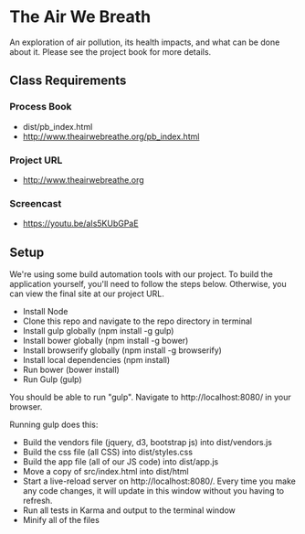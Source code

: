 # The Air We Breath
An exploration of air pollution, its health impacts, and what can be done about it. Please see the project book for more details.

## Class Requirements

### Process Book
- dist/pb_index.html
- http://www.theairwebreathe.org/pb_index.html

### Project URL
- http://www.theairwebreathe.org

### Screencast
- https://youtu.be/aIs5KUbGPaE

## Setup
We're using some build automation tools with our project. To build the application yourself, you'll need to follow the steps below. Otherwise, you can view the final site at our project URL.

- Install Node
- Clone this repo and navigate to the repo directory in terminal
- Install gulp globally (npm install -g gulp)
- Install bower globally (npm install -g bower)
- Install browserify globally (npm install -g browserify)
- Install local dependencies (npm install)
- Run bower (bower install)
- Run Gulp (gulp)

You should be able to run "gulp". Navigate to http://localhost:8080/ in your browser.

Running gulp does this:
- Build the vendors file (jquery, d3, bootstrap js) into dist/vendors.js
- Build the css file (all CSS) into dist/styles.css
- Build the app file (all of our JS code) into dist/app.js
- Move a copy of src/index.html into dist/html
- Start a live-reload server on http://localhost:8080/. Every time you make any code changes, it will update in this window without you having to refresh.
- Run all tests in Karma and output to the terminal window
- Minify all of the files
